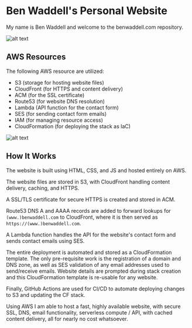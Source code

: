 # Ben Waddell's Personal Website

My name is Ben Waddell and welcome to the benwaddell.com repository.

![alt text](https://benwaddell.s3.amazonaws.com/github/website/preview.png)


## AWS Resources

The following AWS resource are utilized:

- S3 (storage for hosting website files)
- CloudFront (for HTTPS and content delivery)
- ACM (for the SSL certificate)
- Route53 (for website DNS resolution)
- Lambda (API function for the contact form)
- SES (for sending contact form emails)
- IAM (for managing resource access)
- CloudFormation (for deploying the stack as IaC)

 ![alt text](https://benwaddell.s3.amazonaws.com/github/website/stackdetails.png)


## How It Works

The website is built using HTML, CSS, and JS and hosted entirely on AWS.

The website files are stored in S3, with CloudFront handling content delivery, caching, and HTTPS.

A SSL/TLS certificate for secure HTTPS is created and stored in ACM.

Route53 DNS A and AAAA records are added to forward lookups for `(www.)benwaddell.com` to CloudFront, where it is then served as `https://(www.)benwaddell.com`.

A Lambda function handles the API for the website's contact form and sends contact emails using SES.

The entire deployment is automated and stored as a CloudFormation template. The only pre-requisite work is the registration of a domain and DNS zone, as well as SES validation of any email addresses used to send/receive emails. Website details are prompted during stack creation and this CloudFormation template is re-usable for any website.

Finally, GitHub Actions are used for CI/CD to automate deploying changes to S3 and updating the CF stack.

Using AWS I am able to host a fast, highly available website, with secure SSL, DNS, email functionality, serverless compute / API, with cached content delivery, all for nearly no cost whatsoever.